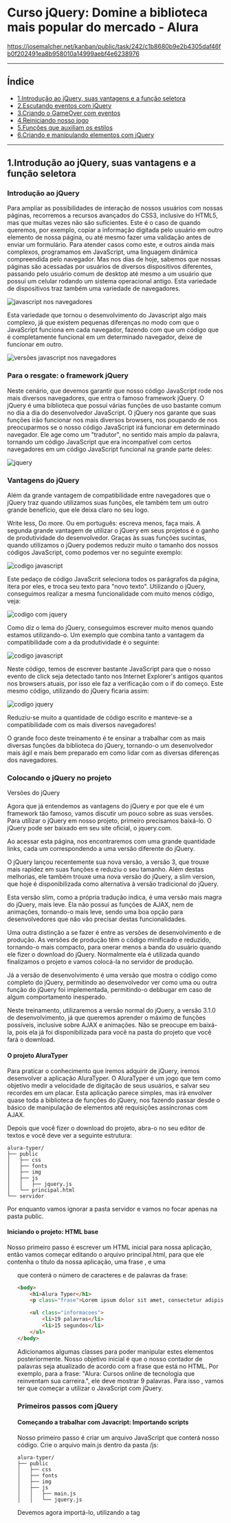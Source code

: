 # Curso jQuery: Domine a biblioteca mais popular do mercado - Alura

https://josemalcher.net/kanban/public/task/242/c1b8680b9e2b4305daf46fb0f202491ea8b958010a14999aebf4e6238976



---

## <a name="indice">Índice</a>

- [1.Introdução ao jQuery, suas vantagens e a função seletora](#parte1)   
- [2.Escutando eventos com jQuery](#parte2)   
- [3.Criando o GameOver com eventos](#parte3)   
- [4.Reiniciando nosso jogo](#parte4)   
- [5.Funções que auxiliam os estilos](#parte5)   
- [6.Criando e manipulando elementos com jQuery](#parte6)   


---

## <a name="parte1">1.Introdução ao jQuery, suas vantagens e a função seletora</a>

### Introdução ao jQuery

Para ampliar as possibilidades de interação de nossos usuários com nossas páginas, recorremos a recursos avançados do CSS3, inclusive do HTML5, mas que muitas vezes não são suficientes. Este é o caso de quando queremos, por exemplo, copiar a informação digitada pelo usuário em outro elemento de nossa página, ou até mesmo fazer uma validação antes de enviar um formulário. Para atender casos como este, e outros ainda mais complexos, programamos em JavaScript, uma linguagem dinâmica compreendida pelo navegador.
Mas nos dias de hoje, sabemos que nossas páginas são acessadas por usuários de diversos dispositivos diferentes, passando pelo usuário comum de desktop até mesmo a um usuário que possuí um celular rodando um sistema operacional antigo. Esta variedade de dispositivos traz também uma variedade de navegadores.

![javascript nos navegadores](https://github.com/josemalcher/ALURA-Curso-jQuery-Domine-a-biblioteca-mais-popular-do-mercado/blob/master/img_git/sem_jquery_navegadores1.png?raw=true)

Esta variedade que tornou o desenvolvimento do Javascript algo mais complexo, já que existem pequenas diferenças no modo com que o JavaScript funciona em cada navegador, fazendo com que um código que é completamente funcional em um determinado navegador, deixe de funcionar em outro.

![versões javascript nos navegadores](https://github.com/josemalcher/ALURA-Curso-jQuery-Domine-a-biblioteca-mais-popular-do-mercado/blob/master/img_git/sem_jquery_navegadores.png?raw=true)


### Para o resgate: o framework jQuery

Neste cenário, que devemos garantir que nosso código JavaScript rode nos mais diversos navegadores, que entra o famoso framework jQuery. O jQuery é uma biblioteca que possuí várias funções de uso bastante comum no dia a dia do desenvolvedor JavaScript. O jQuery nos garante que suas funções irão funcionar nos mais diversos browsers, nos poupando de nos preocuparmos se o nosso código JavaScript irá funcionar em determinado navegador.
Ele age como um "tradutor", no sentido mais amplo da palavra, tornando um código JavaScript que era incompatível com certos navegadores em um código JavaScript funcional na grande parte deles:

![jquery](https://github.com/josemalcher/ALURA-Curso-jQuery-Domine-a-biblioteca-mais-popular-do-mercado/blob/master/img_git/com_jquery.png?raw=true)

### Vantagens do jQuery

Além da grande vantagem de compatibilidade entre navegadores que o jQuery traz quando utilizamos suas funções, ele também tem um outro grande benefício, que ele deixa claro no seu logo.

Write less, Do more. Ou em português: escreva menos, faça mais. A segunda grande vantagem de utilizar o jQuery em seus projetos é o ganho de produtividade do desenvolvedor. Graças às suas funções sucintas, quando utilizamos o jQuery podemos reduzir muito o tamanho dos nossos códigos JavaScript, como podemos ver no seguinte exemplo:

![codigo javascript](https://github.com/josemalcher/ALURA-Curso-jQuery-Domine-a-biblioteca-mais-popular-do-mercado/blob/master/img_git/codigo_sem_jquery_1.png?raw=true)

Este pedaço de código JavaScrit seleciona todos os parágrafos da página, itera por eles, e troca seu texto para "novo texto". Utilizando o jQuery, conseguimos realizar a mesma funcionalidade com muito menos código, veja:

![codigo com jquery](https://github.com/josemalcher/ALURA-Curso-jQuery-Domine-a-biblioteca-mais-popular-do-mercado/blob/master/img_git/codigo_com_jquery_1.png?raw=true)

Como diz o lema do jQuery, conseguimos escrever muito menos quando estamos utilizando-o.
Um exemplo que combina tanto a vantagem da compatibilidade com a da produtividade é o seguinte:

![codigo javascript](https://github.com/josemalcher/ALURA-Curso-jQuery-Domine-a-biblioteca-mais-popular-do-mercado/blob/master/img_git/codigo_sem_jquery_2.png?raw=true)

Neste código, temos de escrever bastante JavaScript para que o nosso evento de click seja detectado tanto nos Internet Explorer's antigos quantos nos browsers atuais, por isso ele faz a verificação com o if do começo. Este mesmo código, utilizando do jQuery ficaria assim:

![codigo jquery](https://github.com/josemalcher/ALURA-Curso-jQuery-Domine-a-biblioteca-mais-popular-do-mercado/blob/master/img_git/codigo_com_jquery_2.png?raw=true)

Reduziu-se muito a quantidade de código escrito e manteve-se a compatibilidade com os mais diversos navegadores!

O grande foco deste treinamento é te ensinar a trabalhar com as mais diversas funções da biblioteca do jQuery, tornando-o um desenvolvedor mais ágil e mais bem preparado em como lidar com as diversas diferenças dos navegadores.


### Colocando o jQuery no projeto

Versões do jQuery

Agora que já entendemos as vantagens do jQuery e por que ele é um framework tão famoso, vamos discutir um pouco sobre as suas versões.
Para utilizar o jQuery em nosso projeto, primeiro precisamos baixá-lo. O jQuery pode ser baixado em seu site oficial, o jquery.com. 

Ao acessar esta página, nos encontraremos com uma grande quantidade links, cada um correspondendo a uma versão diferente do jQuery. 

O jQuery lançou recentemente sua nova versão, a versão 3, que trouxe mais rapidez em suas funções e reduziu o seu tamanho. Além destas melhorias, ele também trouxe uma nova versão do jQuery, a slim version, que hoje é disponibilizada como alternativa à versão tradicional do jQuery.

Esta versão slim, como a própria tradução indica, é uma versão mais magra do jQuery, mais leve. Ela não possuí as funções de AJAX, nem de animações, tornando-o mais leve, sendo uma boa opção para desenvolvedores que não vão precisar destas funcionalidades.

Uma outra distinção a se fazer é entre as versões de desenvolvimento e de produção. As versões de produção têm o código minificado e reduzido, tornando-o mais compacto, para onerar menos a banda do usuário quando ele fizer o download do jQuery. Normalmente ela é utilizada quando finalizamos o projeto e vamos colocá-la no servidor de produção.

Já a versão de desenvolvimento é uma versão que mostra o código como completo do jQuery, permitindo ao desenvolvedor ver como uma ou outra função do jQuery foi implementada, permitindo-o debbugar em caso de algum comportamento inesperado.

Neste treinamento, utilizaremos a versão normal do jQuery, a versão 3.1.0 de desenvolvimento, já que queremos aprender o máximo de funções possíveis, inclusive sobre AJAX e animações. Não se preocupe em baixá-la, pois ela já foi disponibilizada para você na pasta do projeto que você fará o download.

#### O projeto AluraTyper

Para praticar o conhecimento que iremos adquirir de jQuery, iremos desenvolver a aplicação AluraTyper. O AluraTyper é um jogo que tem como objetivo medir a velocidade de digitação de seus usuários, e salvar seu recordes em um placar. Esta aplicação parece simples, mas irá envolver quase toda a biblioteca de funções do jQuery, nos fazendo passar desde o básico de manipulação de elementos até requisições assíncronas com AJAX.

Depois que você fizer o download do projeto, abra-o no seu editor de textos e você deve ver a seguinte estrutura:
```
alura-typer/
├── public
│   ├── css
│   ├── fonts
│   ├── img
│   ├── js
│   │   ├── jquery.js
│   └── principal.html
└── servidor
```
Por enquanto vamos ignorar a pasta servidor e vamos no focar apenas na pasta public.

#### Iniciando o projeto: HTML base

Nosso primeiro passo é escrever um HTML inicial para nossa aplicação, então vamos começar editando o arquivo principal.html, para que ele contenha o título da nossa aplicação, uma frase , e uma <ul> que conterá o número de caracteres e de palavras da frase:

```html
<body>
    <h1>Alura Typer</h1>
    <p class="frase">Lorem ipsum dolor sit amet, consectetur adipiscing elit, sed do eiusmod tempor incididunt ut labore et dolore magna aliqua.</p>

    <ul class="informacoes">
        <li>19 palavras</li>
        <li>15 segundos</li>
    </ul>
</body>
```

Adicionamos algumas classes para poder manipular estes elementos posteriormente.
Nosso objetivo inicial é que o nosso contador de palavras seja atualizado de acordo com a frase que está no HTML. Por exemplo, para a frase: "Alura: Cursos online de tecnologia que reinventam sua carreira.", ele deve mostrar 9 palavras. Para isso , vamos ter que começar a utilizar o JavaScript com jQuery.

### Primeiros passos com jQuery

#### Começando a trabalhar com Javacript: Importando scripts

Nosso primeiro passo é criar um arquivo JavaScript que conterá nosso código. Crie o arquivo main.js dentro da pasta /js:
```
alura-typer/
├── public
│   ├── css
│   ├── fonts
│   ├── img
│   ├── js
│   │   ├── main.js
│   │   └── jquery.js
```
Devemos agora importá-lo, utilizando a tag <script> no final da tag <body>, no arquivo principal.html:

```html
<--! Resto do código HTML -->
    <script src="js/main.js"></script>

</body>
</html>
```

Repare que importamos o script com o caminho js/main.js, já que ele está dentro da pasta /js.
Como o foco do treinamento é trabalhar com as funções do jQuery, vamos importar o jquery.js:

```html
<--! Resto do código HTML -->
    <script src="js/jquery.js"></script>
    <script src="js/main.js"></script>

</body>
</html>
```

Repare que importamos o jQuery acima do main.js, já que queremos utilizar a funções do jQuery dentro dele. É muito importante prestar atenção na ordem de importação dos seus scripts .js, para evitarmos bugs no nosso projeto.

#### Pegando a frase: A função seletora jQuery!

Para contarmos quantas palavras nossa frase tem, temos que ter acesso a ela dentro do nosso main.js. Precisamos selecionar o elemento do HTML dentro do JavaScript, e para isto nós vamos utilizar a função seletora do jQuery: A própria função jQuery().

Como o nosso parágrafo tem a classe frase (<p class="frase">...</p>), nós vamos utilizar esse seletor CSS na nossa função jQuery():

```javascript
//main.js
jQuery(".frase");
```

Mas precisamos salvar o elemento selecionado em uma variável:

```javascript
//main.js
var frase = jQuery(".frase");
```

Se você imprimir com um console.log(frase), você verá que conseguimos selecionar perfeitamente o elemento HTML, porém o que pode estar estranho aos seus olhos é que utilizamos a função jQuery(). É muito mais comum quando estudamos pela internet ver elementos sendo selecionados através do atalho para a função jQuery, representado pelo símbolo $. O $() é um atalho que nos economiza de escrever jQuery() toda vez que precisamos selecionar um elemento.

Como o jQuery se trata de produtividade, vamos a partir de agora utilizar a função $() para selecionar elementos!

Trocando no nosso código anterior:
```javascript
//main.js
var frase = $(".frase");
console.log(frase);
```

Vemos que o código continua funcionando igualmente.

#### Acessando o conteúdo de texto: função .text()

Mas o que estamos interessados é no conteúdo textual da tag <p>, ou seja o que está escrito de fato na frase.

Para conseguir acessar o texto da frase, vamos utilizar a função .text() do jQuery, que nos retorna o conteúdo de texto do elemento em formato de string, veja:

```javascript
//main.js
var frase = $(".frase").text();
console.log(frase);
// Retorno:
Lorem ipsum dolor sit amet, consectetur adipiscing...
```

Agora estamos salvando na variável o conteúdo em si da tag <p>, uma string com a frase que queremos contar o número de palavras!

#### Contando as palavras

Com a seguinte frase de exemplo: Alura: Cursos de tecnologia.

Sabemos que ela tem 4 palavras, pois conseguimos mentalmente diferenciar que cada palavra é separada por um espaço, e por isso conseguimos contá-las. Vamos adotar uma estratégia similar no código JavaScript para fazer a contagem. Quebraremos a nossa frase pelos espaços dela, e em seguida vamos contar as palavras restantes.

Primeiro, para quebrar uma string em espaços, vamos utilizar a conhecida função .split() do JavaScript tradicional, que nos retorna um array com as palavras separadas. Como queremos separar pelo espaço em branco(" "), vamos passar ele como parâmetro na função split:

```javascript
//main.js
var frase = $(".frase").text();
var numPalavras = frase.split(" ");
console.log(numPalavras);
// Retorno:
["Alura:", "Cursos", "de", "tecnologia"]
```

Como a variável numPalavras é um array, podemos nos aproveitar da propriedade .length dos arrays para nos dizer o tamanho do array, que é o mesmo do tamanho da frase recém dividida:

```javascript
//main.js
var frase = $(".frase").text();
var numPalavras = frase.split(" ").length;
console.log(numPalavras);
// Retorno:
4
```

#### Editando o número de palavras

Agora que conseguimos pegar o número de palavras da frase a ser digitada, precisamos alterar o indicador de palavras para que ele seja atualizado com este número. O primeiro passo é conseguir selecionar o elemento HTML que contém esta informação, para isso vamos envolver o número do indicador com um tag span, para que fique mais fácil acessá-lo:

```html
<!-- Restante do código HTML -->
    <ul class="informacoes">
        <li><span id="tamanho-frase">19</span> palavras</li>
        <li>15 segundos</li>
    </ul>
<!-- Restante do código HTML -->
```

E vamos selecionar essa tag span no main.js, utilizando a função $:

```javascript
//main.js
var frase = $(".frase").text();
var numPalavras = frase.split(" ").length;

var tamanhoFrase = $("#tamanho-frase");
```

Note que, como queremos selecionar através do id do elemento, utilizamos o seletor de id do CSS, a tralha (#).

Com o elemento selecionado, precisamos alterar o seu valor de texto para que ele contenha o número de palavras da frase, que está na variável numPalavras. Para isto vamos utilizar a função .text() do jQuery novamente, só que dessa vez vamos passar um parâmetro para ela, dizendo que queremos modificar o valor de texto do atributo:

```javascript
//main.js
var frase = $(".frase").text();
var numPalavras = frase.split(" ").length;

var tamanhoFrase = $("#tamanho-frase");
tamanhoFrase.text(numPalavras);
```

Ao reiniciar sua página, você deve notar que nosso indicador atualizou-se para o valor de palavras da frase! Conseguimos fazer a contagem automática de palavras.

Você pode notar que a função .text() do jQuery tem dois comportamentos, o primeiro , quando passamos sem nenhum parâmetro, nos retorna o valor de texto do elemento, e o segundo, quando passamos com um parâmetro, altera o valor de texto do elemento!

Diversas funções do jQuery tem essa característica, de variar o seu comportamento conforme os parâmetros passados, e você vai ver que este de retornar/alterar valor é um bastante comum. Vamos estudar várias outras como essa aqui no curso.

### Mãos na massa: Download inicial do projeto

Download do projeto e pré-requisitos: 
https://s3.amazonaws.com/caelum-online-public/jquery-alura-typer/stages/alura-typer-inicial.zip 

Para este curso precisamos fazer o download prévio do nosso projeto, que podemos baixar AQUI.
Você deve deszipar o arquivo baixado e encontrar uma estrutura como está:
```
alura-typer/
├── public
│   ├── css
│   │   └── estilos.css
│   ├── fonts
│   ├── img
│   ├── js
│   │   └── jquery.js
│   └── principal.html
└── servidor
```
Neste projeto também precisamos de um editor de textos para ser o nosso ambiente de desenvolvimento, eu recomendo o Atom , mas você pode usar outra opção de sua prefêrencia, como o Sublime Text 3 ou o Visual Studio Code (Win/Mac/Linux).

Também precisamos de um navegador para visualizar o resultado de nosso código, é recomendado o uso do Google Chrome.

Abra a pasta alura-typer/ no seu editor e o principal.html em seu navegador e vamos dar início ao desenvolvimento!


### Mãos na massa: Contando as palavras da frase e atualizando o seu contador

Agora podemos começar o desenvolvimento da página principal.html, o primeiro passo é escrever um HTML inicial, com o título da nossa aplicação, uma frase , e uma <ul> que conterá o número de caracteres e de palavras da frase, e algumas classes para manipular os elementos mais adiante:

```html
<body>
    <h1>Alura Typer</h1>
    <p class="frase">Lorem ipsum dolor sit amet, consectetur adipiscing elit, sed do eiusmod tempor incididunt ut labore et dolore magna aliqua.</p>

    <ul class="informacoes">
        <li>19 palavras</li>
        <li>15 segundos</li>
    </ul>
</body>
```

Para atualizar os contadores de acordo com a frase que está no HTML, teremos que começar a utilizar o Javascript com jQuery. Então vamos criar um arquivo que conterá nosso código, o arquivo main.js dentro da pasta public/js, e vamos importá-lo na página principal.html, como último elemento da tag <body>. 

Vamos aproveitar para importar o jQuery também, como queremos usar as suas dentro no main.js, vamos importá-lo como primeiro script:

```html
<--! Resto do código HTML -->
    <script src="js/jquery.js"></script>
    <script src="js/main.js"></script>

</body>
</html>
```

No main.js, vamos acessar a frase utilizando o atalho para a função jQuery, acessando-a através da classe do seu elemento:
```javascript
$(".frase");
```

Vamos acessar o seu conteúdo, o seu texto, através da função text() e guardá-lo em uma variável:

```javascript
var frase = $(".frase").text();
```

Sabemos que as palavras são separadas por um espaço em branco, então vamos quebrar a frase onde houver espaços, utilizando a função split():
```javascript
var frase = $(".frase").text();
frase.split(" ");
```
O retorno dessa função é um array com as palavras separadas, então se acessarmos o seu tamanho (length), temos o número de palavras da frase. Vamos guardar esse resultado em uma variável também:

```javascript
var frase = $(".frase").text();
var numPalavras = frase.split(" ").length;
```

Já conseguimos contar a quantidade de palavras, mas ainda falta atualizar o contador no HTML. Primeiramente devemos selecionar o elemento HTML que contém a contagem de palavras. Como queremos somente o número, vamos envolvê-lo em um span e colocar um id nele:

```html
<!-- Página principal.html -->
<!-- Restante do código HTML -->
    <ul class="informacoes">
        <li><span id="tamanho-frase">19</span> palavras</li>
        <li>15 segundos</li>
    </ul>
<!-- Restante do código HTML -->
``` 

Agora, no main.js, vamos selecionar essa tag span, e modificar o seu conteúdo, passando o número de palavras por parâmetro para a função text():
```javascript
var frase = $(".frase").text();
var numPalavras = frase.split(" ").length;

var tamanhoFrase = $("#tamanho-frase");
tamanhoFrase.text(numPalavras);
```

Ou seja, a função .text() tem dois comportamentos, o primeiro , quando utilizamos-a sem nenhum parâmetro, nos é retornado o valor de texto do elemento, e o segundo, quando passamos um parâmetro para a função, ela altera o valor de texto do elemento!

Ao reiniciar sua página, você deve notar que nosso indicador atualizou-se para o valor de palavras da frase! Conseguimos fazer a contagem automática de palavras.

### Para saber mais: As antigas versões do jQuery

Sobre a compatibilidade das versões:

http://jquery.com/browser-support/

Vimos que uma das principais vantagens do jQuery é a compatibilidade com os diversos navegadores que ele oferece. Na teoria, se visitarmos a página de compatibilidade do jquery ele diz que só suporta as duas últimas versões de cada navegador.

Ná prática, sabemos que não é bem assim e que é bem provável que o jQuery funcione bem na maioria dos navegadores recentes, mesmo que não estejam nas últimas duas versões. E mesmo assim, se visitarmos o gráfico dos browsers mais usados, vemos que a grande maioria dos usuários já está nas últimas versões do Browser:

![jquery cmpatibilidade](https://github.com/josemalcher/ALURA-Curso-jQuery-Domine-a-biblioteca-mais-popular-do-mercado/blob/master/img_git/suporte_jquery_navegadores.png?raw=true)

Mas e se precisarmos dar suporte ao IE 8 e versões antigas?

Se você está desenvolvendo algum tipo de sistema que deve atender ao máximo de usuários possíveis, talvez seja bom você utilizar uma versão especial do jQuery: a versão 1.12.
Esta versão em específica do jQuery ficou muito famosa, e recebe updates até hoje. Ela é focada para dar suporte aos navegadores antigos, como Internet Explorer 6-8, Opera 12.1x ou Safari 5.1+.

Então caso você seu website tenha um público de usuários que notadamente não atualiza seus softwares, como os usuários da China que ainda tem boa parte de seus usuários utilizando o Windows XP, é interessante você utilizar esta versão do jQuery, pois ela é focada em dar suporte maior aos browers antigos. Talvez algumas das funções que aprendemos aqui neste treinamento não sejam válidas no jQuery 1.12, mas um rápida consulta a documentação do jQuery resolverá suas dúvidas :) .




[Voltar ao Índice](#indice)

---

## <a name="parte2">2.Escutando eventos com jQuery</a>

### Eventos do jQuery

Sejam bem-vindos a mais um capítulo do treinamento de jQuery. Nós já implementamos corretamente o contador de palavras da frase a ser digitada e o próximo passo é disponibilizarmos um campo na página para o usuário poder digitar nele, para começarmos a ter uma interatividade com o jogo, já que atualmente nosso jogo somente conta as palavras.

Vamos colocar um textarea para o usuário digitar a frase e dois contadores, um para contar quantos caracteres o usuário digitou, e outro para contar quantas palavras foram digitadas.
Então, na página principal.html, logo após a ul de informações, colocamos o textarea:
```html
<textarea class="campo-digitacao" rows="8" cols ="40"></textarea>
```

E logo abaixo, criamos uma ul (semelhante à que já temos) com duas lis, cada uma representando um contador:

```html
<ul>
    <li><span id="contador-caracteres">0</span> caracteres</li>
    <li><span id="contador-palavras">0</span> palavras</li>
</ul>
```

### Trabalhando com eventos

O usuário já consegue digitar a frase no campo específico, mas os contadores permanecem zerados. Podemos fazer com que os contadores sejam atualizados toda vez que o usuário clicar no textarea, contando assim os caracteres e palavras já digitados e atualizando os respectivos spans.

Para fazer isso, temos que entender os famosos eventos do JavaScript. Como vocês já sabem, o JavaScript possui uma série de eventos, como um evento para click, double click, scroll, entre outras interatividades, e o jQuery nos facilita muito a escutar os eventos JavaScript dos nossos elementos.

Para comprovar isso, vamos utilizá-lo no caso acima, para atualizar os contadores toda vez que o usuário clicar no textarea. Vamos passo a passo. Primeiramente, no main.js, se queremos detectar um evento de clique no campo, primeiro devemos selecioná-lo:

```javascript
var campo = $(".campo-digitacao");
```

Agora, quando o campo for clicado, temos que "fazer alguma coisa". Essa ação de "quando o campo for..." faz referência à função on do jQuery, e como queremos o evento do clique no campo, passamos "click" para a função:

```javascript
var campo = $(".campo-digitacao");
campo.on("click");
```

E para "fazer algo" quando o campo for clicado, passamos um segundo parâmetro para a função on, passamos uma função, a já conhecida função anônima:

```javascript
var campo = $(".campo-digitacao");
campo.on("click", function() {

});
```

Dentro da função anônima, iremos implementar o que queremos que aconteça quando clicarem no campo. Toda vez que clicarem no campo, essa função será chamada. Para comprovar isso, podemos imprimir uma mensagem no console do navegador toda vez que o campo for clicado, para isso colocamos um console.log dentro da função:

```javascript
var campo = $(".campo-digitacao");
campo.on("click", function() {
    console.log("Cliquei no campo");
});
```

Atualizamos a página, abrimos o console do navegador e vemos que toda vez que clicamos no campo, a mensagem "Cliquei no campo" é exibida. Com isso, podemos partir para o nosso objetivo, que é contar as palavras. Nós já vimos anteriormente que uma boa maneira de contarmos as palavras, é pegar o conteúdo do campo, fazer um split nele no espaço e pegar o seu tamanho. Podemos utilizar essa mesma tática aqui, mas como pegar o valor do textarea?

No caso do textarea, o seu conteúdo não estará na propriedade text e sim no value, ou val, que é como o jQuery o chama:

```javascript
var campo = $(".campo-digitacao");
campo.on("click", function() {
    console.log(campo.val());
});
```

Agora toda vez que clicamos no campo, o seu conteúdo é impresso no console. Lembrando que o val nos dá acesso ao que está dentro de uma tag de input, como as tags input e textarea; já o text nos dá acesso ao que está dentro de uma tag de texto, como p, span e h1.

#### Contando os caracteres e as palavras digitadas
Agora que já sabemos como o val funciona (que é o conteúdo da nossa frase), podemos fazer o split nele e contar as palavras:

```javascript
var campo = $(".campo-digitacao");
campo.on("click", function() {
    var conteudo = campo.val();
    var qtdPalavras = conteudo.split(" ").length;
});
```

Para testar, vamos imprimir a quantidade de palavras para ver se estamos contando corretamente:
```javascript
var campo = $(".campo-digitacao");
campo.on("click", function() {
    var conteudo = campo.val();
    var qtdPalavras = conteudo.split(" ").length;
    console.log(qtdPalavras);
});
```

Aparentemente está funcionando, a cada clique no campo, é impresso a quantidade de palavras nele escritas. Mas não basta só contar as palavras, temos que atualizar o seu contador, ou seja, temos que selecionar o span e alterar o seu text, atribuindo a quantidade de palavras a ele:

```javascript
var campo = $(".campo-digitacao");
campo.on("click", function() {
    var conteudo = campo.val();
    var qtdPalavras = conteudo.split(" ").length;

    $("#contador-palavras").text(qtdPalavras);
});
```

Podemos escrever a frase, e a cada clique o contador é atualizado corretamente! Ótimo, agora só falta contar os caracteres, que é mais fácil ainda, é só pegarmos o conteúdo do campo, e o seu tamanho (length) será a quantidade de caracteres. Sabendo disso, podemos também atualizar o seu contador:

```javascript
var campo = $(".campo-digitacao");
campo.on("click", function() {
    var conteudo = campo.val();

    var qtdPalavras = conteudo.split(" ").length;
    $("#contador-palavras").text(qtdPalavras);

    var qtdCaracteres = conteudo.length;
    $("#contador-caracteres").text(qtdCaracteres);
});
```

#### O evento input

Pronto, só que para atualizar os contadores, estamos tendo sempre que clicar dentro do campo, o que não é nada legal, o ideal é que o contador seja atualizado enquanto o usuário digita. E para isso existe um evento específico de quando digitamos, colocamos dados em um campo, que é o evento input:

```javascript
var campo = $(".campo-digitacao");
campo.on("input", function() {
    var conteudo = campo.val();

    var qtdPalavras = conteudo.split(" ").length;
    $("#contador-palavras").text(qtdPalavras);

    var qtdCaracteres = conteudo.length;
    $("#contador-caracteres").text(qtdCaracteres);
});
```

Repare que agora, enquanto digitamos, o campo vai sendo atualizado, e era justamente isso que queríamos.

#### Separando através de Regexp

A contagem tanto das palavras quanto dos caracteres aparentemente está funcionando, mas se olharmos atentamente podemos reparar que se apagarmos alguma frase escrita, o contador de palavras ainda conta uma, além disso, se dermos vários espaços, o contador conta como se cada espaço equivalesse a uma palavra. Isso tem relação com o modo que estamos contando as palavras, fazendo um split em um espaço vazio.
Para contar mais precisamente temos que utilizar uma expressão regular no lugar do espaço vazio, uma expressão regular que busca qualquer caractere, exceto espaço vazio, essa expressão é /\S+/:

```javascript
var campo = $(".campo-digitacao");
campo.on("input", function() {
    var conteudo = campo.val();

    var qtdPalavras = conteudo.split(/\S+/).length;
    $("#contador-palavras").text(qtdPalavras);

    var qtdCaracteres = conteudo.length;
    $("#contador-caracteres").text(qtdCaracteres);
});
```

Agora os espaços não são mais considerados como palavras, mas a contagem sempre mostra a quantidade de palavras mais uma, para resolver isso vamos subtrair um do length do conteúdo:

```javascript
var campo = $(".campo-digitacao");
campo.on("input", function() {
    var conteudo = campo.val();

    var qtdPalavras = conteudo.split(/\S+/).length - 1;
    $("#contador-palavras").text(qtdPalavras);

    var qtdCaracteres = conteudo.length;
    $("#contador-caracteres").text(qtdCaracteres);
});
```

#### Mãos na massa: Contando através de eventos

Contando através de eventos

Vamos adicionar uma textarea à nossa página e começar a trabalhar com eventos. Mãos à obra :)

1) Abra o arquivo public/principal.html e adicione uma textara e um ul, logo após a ul de informações:
```html
<textarea class="campo-digitacao" rows="8" cols ="40"></textarea>

<ul>
    <li><span id="contador-caracteres">0</span> caracteres</li>
    <li><span id="contador-palavras">0</span> palavras</li>
</ul>
```

2) Vamos adicionar um evento ao nosso campo-digitacao. Abra o arquivo public/js/main.js e coloque no final:
```javascript
var campo = $(".campo-digitacao");
campo.on("input", function() {


});
```

Selecionamos o campo pelo nome da classe e já associamos o evento input com ele.

3) Dentro da função anônima do evento recupere o valor (val()) do campo, conta as palavras usando a função split(..) e imprime no console.
```javascript
var conteudo = campo.val();
var qtdPalavras = conteudo.split(/\S+/).length - 1;
$("#contador-palavras").text(qtdPalavras);

```

Você já pode testar esse código no navegador. O contador de palavras deve mostrar a quantidade de palavras.

4) Logo após do $("#contador-palavras") atualize também o contador de caracteres: 

```javascript
var qtdCaracteres = conteudo.length;
$("#contador-caracteres").text(qtdCaracteres);
```

5) Salve e teste o seu código no navegador:


#### Mãos na massa: Contando através de eventos
 
Segue o código completo do arquivo main.js:
```javascript
var frase = $(".frase").text();
var numPalavras  = frase.split(" ").length;
var tamanhoFrase = $("#tamanho-frase");

tamanhoFrase.text(numPalavras);


var campo = $(".campo-digitacao");
campo.on("input", function() {
    var conteudo = campo.val();
    var qtdPalavras = conteudo.split(/\S+/).length - 1;
    console.log(qtdPalavras);
    $("#contador-palavras").text(qtdPalavras);

    var qtdCaracteres = conteudo.length;
    $("#contador-caracteres").text(qtdCaracteres);

});

```



[Voltar ao Índice](#indice)

---

## <a name="parte3">3.Criando o GameOver com eventos</a>

### Game Over com eventos

Nosso jogo está começando a criar forma, mas está faltando algo característico de todo jogo, o Game Over. Nós temos um tempo limite para o usuário digitar a frase, então ele deve decrescer, e quando o mesmo zerar, o usuário perde o jogo, não conseguindo mais digitar no campo. Vamos começar?

#### Contagem regressiva para digitação

Assim que o usuário clicar no campo de digitação, a contagem regressiva deve iniciar, então primeiramente devemos detectar essa ação do usuário "entrar no campo". Será que podemos usar o evento click? Clicando no campo, nós entramos nele, ok. Mas será que essa é a única maneira? Não, podemos entrar no campo utilizando a tecla TAB também.

Pensando nisso, há um evento específico para quando entramos dentro de um campo, que é o evento focus, que é quando o campo ganha o foco para ser utilizado. Logo, no main.js, podemos começar a implementar o nosso código:
```javascript
campo.on("focus", function() {
});
```

Se queremos que o tempo decresça, temos que saber o seu valor. Para isso, na página principal.html, vamos envolver o tempo em uma tag <span>, e colocar o id tempo-digitacao:
```html
<ul class="informacoes">
    <li><span id="tamanho-frase">5</span> palavras</li>
    <li><span id="tempo-digitacao">10</span> segundos</li>
</ul>
```

Voltando ao main.js, vamos pegar o conteúdo do span e salvá-lo em uma variável:

```javascript
var tempoRestante = $("#tempo-digitacao").text();
campo.on("focus", function() {
});
```

Feito isso, temos que implementar a lógica. A cada segundo que se passar, temos que subtrair 1 do nosso tempo restante. Para tal, vamos utilizar a função setInterval do JavaScript, que faz com que uma determinada ação (passada como primeiro parâmetro) seja executada em um intervalo de tempo (passado como segundo parâmetro, no nosso caso, 1 segundo, ou 1000 milissegundos):

```javascript
var tempoRestante = $("#tempo-digitacao").text();
campo.on("focus", function() {
    setInterval(function() {

    }, 1000);
});
```

Dentro o setInterval podemos subtrair 1 do nosso tempo restante a cada segundo que passe, logo:

```javascript
var tempoRestante = $("#tempo-digitacao").text();
campo.on("focus", function() {
    setInterval(function() {
        tempoRestante--;
    }, 1000);
});
```

Falta agora atualizarmos o contador com o tempo restante, bem semelhante ao que já fizemos anteriormente:

```javascript
var tempoRestante = $("#tempo-digitacao").text();
campo.on("focus", function() {
    setInterval(function() {
        tempoRestante--;
        $("#tempo-digitacao").text(tempoRestante);
    }, 1000);
});
```

Perfeito, nosso tempo já está decrescendo, só que o mesmo ainda não influencia em nada no jogo, já que o usuário consegue ficar digitando mesmo com o tempo zerado. Vamos então desabilitar o campo para que o usuário não consiga mais digitar nada quando o tempo zerar.

A textarea possui um atributo disabled, que faz com que não consigamos digitar nada na mesma (justamente o que queremos). Então o que queremos é que quando o tempo chegar a 0, o JavaScript vai e "coloca" o atributo disabled na textarea. Como queremos adicionar um atributo, o jQuery nos auxilia disponibilizando a função attr.

Essa função funciona de maneira semelhante à função text, podendo pegar o valor de um atributo, ou modificá-lo. Por exemplo, para pegar o valor do atributo rows do nosso campo, fazemos:

```javascript
var campo = $(".campo-digitacao");
campo.attr("rows");
```

E para modificar o mesmo, passamos mais um parâmetro para a função, que é o novo valor do atributo, por exemplo:

```javascript
var campo = $(".campo-digitacao");
campo.attr("rows", 500);
```

Só que o atributo disabled não tem nenhum valor, só queremos colocá-lo na tag. Nesse caso, nós temos que informar isso passando o valor true (verdadeiro) para a função, assim estaremos "habilitando" o atributo:

```javascript
var tempoRestante = $("#tempo-digitacao").text();
campo.on("focus", function() {
    setInterval(function() {
        tempoRestante--;
        $("#tempo-digitacao").text(tempoRestante);
        campo.attr("disabled", true);
    }, 1000);
});
```

Como queremos desabilitar o campo somente quando o tempo chegar a 0, vamos envolver essa linha em uma condição if:

```javascript
var tempoRestante = $("#tempo-digitacao").text();
campo.on("focus", function() {
    setInterval(function() {
        tempoRestante--;
        $("#tempo-digitacao").text(tempoRestante);
        if (tempoRestante < 1) {
            campo.attr("disabled", true);
        }
    }, 1000);
});
```

Testamos e vemos que assim que o tempo chega a 0, o campo é travado, perfeito! Mas ainda temos um bug, porque o tempo continua decrescendo depois do 0, ou seja, ele fica negativo. Temos que fazer com que a função setInterval pare quando o tempo for 0, mas como?
Para isso, existe a função clearInterval, que recebe o id do setInterval como parâmetro. Vamos colocá-la dentro do nosso if:

```javascript
var tempoRestante = $("#tempo-digitacao").text();
campo.on("focus", function() {
    setInterval(function() {
        tempoRestante--;
        $("#tempo-digitacao").text(tempoRestante);
        if (tempoRestante < 1) {
            campo.attr("disabled", true);
            clearInterval(id);
        }
    }, 1000);
});
```

Mas atualmente não temos acesso a essa id da função setInterval, como consegui-lo? Toda função setInterval retorna o seu próprio id, logo basta guardarmos esse id em uma variável e passá-lo para a função clearInterval:

```javascript
var tempoRestante = $("#tempo-digitacao").text();
campo.on("focus", function() {
    var cronometroID = setInterval(function() {
        tempoRestante--;
        $("#tempo-digitacao").text(tempoRestante);
        if (tempoRestante < 1) {
            campo.attr("disabled", true);
            clearInterval(cronometroID);
        }
    }, 1000);
});
```

Podemos testar mais uma vez, e ver que agora tudo funciona como o esperado. Será?
#### Escutando um evento uma única vez

O que acontece se entrarmos vários vezes no nosso campo? Repare que toda vez que entramos no campo, o tempo decresce mais rápido, chegando até a ficar negativo! Isso acontece porque toda vez que o campo é focado, a nossa lógica é executada. O ideal seria que esse código só seja executado uma única vez.

O problema é que a função on fica escutando o evento o tempo todo, e para que ela funcione somente na primeira vez, existe a função one, que funciona exatamente como a função on, só que só escuta o evento uma única vez:

```javascript
var tempoRestante = $("#tempo-digitacao").text();
campo.one("focus", function() {
    var cronometroID = setInterval(function() {
        tempoRestante--;
        $("#tempo-digitacao").text(tempoRestante);
        if (tempoRestante < 1) {
            campo.attr("disabled", true);
            clearInterval(cronometroID);
        }
    }, 1000);
});
```

### Mãos na massa: Game over

Implementando a lógica de Game Over
Assim que o usuário clicar no campo de digitação, deve começar a contagem regressiva do jogo. Como apresentado no video, vamos implementar essa funcionalidade:

1) Abra o arquivo principal.html e envolva o tempo em uma tag <span>, colocando o id tempo-digitacao. Adicione o elemento span apenas dentro da segunda li:
```html
<ul class="informacoes">
    <li><span id="tamanho-frase">5</span> palavras</li>
    <li><span id="tempo-digitacao">10</span> segundos</li>
</ul>
```

Repare que usamos a ul com a classe informacoes.
2) Abra o arquivo main.js e acrescente no final o código para selecionar o elemento span:
var tempoRestante = $("#tempo-digitacao").text();
3) Ainda no main.js adicione logo depois da variável tempoRestante o evento blur que fica associando com o nosso campo:

```javascript
var tempoRestante = $("#tempo-digitacao").text();
campo.one("focus", function() {
    //aqui vem mais
});
```

Repare que já usamos a função one que garante que o evento será associado apenas uma vez.
4) Dentro da função anônima usa o setInterval para diminiur o tempoRestante a cada segundo:
```javascript
var tempoRestante = $("#tempo-digitacao").text();
campo.one("focus", function() {
    var cronometroID = setInterval(function() {
        tempoRestante--;
        //aqui vem mais
    }, 1000);
});
```

Perceba que a função setInterval devolve uma id (cronometroID).
5) Agora só falta atualizar o tempo-digitacao no DOM e verificar se o tempo já esgotou. Lembra-se de desabilitar o campo através da função attr e de limpar o intervalo (clearInterval): 
```javascript
var tempoRestante = $("#tempo-digitacao").text();
campo.one("focus", function() {
    var cronometroID = setInterval(function() {
        tempoRestante--;
        $("#tempo-digitacao").text(tempoRestante);
        if (tempoRestante < 1) {
            campo.attr("disabled", true);
            clearInterval(cronometroID);
        }
    }, 1000);
});
```

6) Pronto, salve tudo e teste no seu navegador!


### Mãos na massa: Game over
 
Implementando cada mais funcionalidades o nosso código também cresceu. No próximo capítulo vamos organizar o nosso código melhor!
```javascript
var frase = $(".frase").text();
var numPalavras  = frase.split(" ").length;
var tamanhoFrase = $("#tamanho-frase");

tamanhoFrase.text(numPalavras);


var campo = $(".campo-digitacao");
campo.on("input", function() {
    var conteudo = campo.val();
    var qtdPalavras = conteudo.split(/\S+/).length - 1;
    console.log(qtdPalavras);
    $("#contador-palavras").text(qtdPalavras);

    var qtdCaracteres = conteudo.length;
    $("#contador-caracteres").text(qtdCaracteres);

});

var tempoRestante = $("#tempo-digitacao").text();
campo.one("focus", function() {
    var cronometroID = setInterval(function() {
        tempoRestante--;
        $("#tempo-digitacao").text(tempoRestante);
        if (tempoRestante < 1) {
            campo.attr("disabled", true);
            clearInterval(cronometroID);
        }
    }, 1000);
});
```

[Voltar ao Índice](#indice)

---

## <a name="parte4">4.Reiniciando nosso jogo</a>


[Voltar ao Índice](#indice)

---

## <a name="parte5">5.Funções que auxiliam os estilos</a>


[Voltar ao Índice](#indice)

---

## <a name="parte6">6.Criando e manipulando elementos com jQuery</a>


[Voltar ao Índice](#indice)

---

